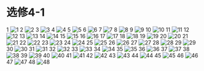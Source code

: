 # 选修4-1

1 
![1](../../book/人教版高中数学A版选修4-1/人教版高中数学A版选修4-1_1.png)
2 
![2](../../book/人教版高中数学A版选修4-1/人教版高中数学A版选修4-1_2.png)
3 
![3](../../book/人教版高中数学A版选修4-1/人教版高中数学A版选修4-1_3.png)
4 
![4](../../book/人教版高中数学A版选修4-1/人教版高中数学A版选修4-1_4.png)
5 
![5](../../book/人教版高中数学A版选修4-1/人教版高中数学A版选修4-1_5.png)
6 
![6](../../book/人教版高中数学A版选修4-1/人教版高中数学A版选修4-1_6.png)
7 
![7](../../book/人教版高中数学A版选修4-1/人教版高中数学A版选修4-1_7.png)
8 
![8](../../book/人教版高中数学A版选修4-1/人教版高中数学A版选修4-1_8.png)
9 
![9](../../book/人教版高中数学A版选修4-1/人教版高中数学A版选修4-1_9.png)
10 
![10](../../book/人教版高中数学A版选修4-1/人教版高中数学A版选修4-1_10.png)
11 
![11](../../book/人教版高中数学A版选修4-1/人教版高中数学A版选修4-1_11.png)
12 
![12](../../book/人教版高中数学A版选修4-1/人教版高中数学A版选修4-1_12.png)
13 
![13](../../book/人教版高中数学A版选修4-1/人教版高中数学A版选修4-1_13.png)
14 
![14](../../book/人教版高中数学A版选修4-1/人教版高中数学A版选修4-1_14.png)
15 
![15](../../book/人教版高中数学A版选修4-1/人教版高中数学A版选修4-1_15.png)
16 
![16](../../book/人教版高中数学A版选修4-1/人教版高中数学A版选修4-1_16.png)
17 
![17](../../book/人教版高中数学A版选修4-1/人教版高中数学A版选修4-1_17.png)
18 
![18](../../book/人教版高中数学A版选修4-1/人教版高中数学A版选修4-1_18.png)
19 
![19](../../book/人教版高中数学A版选修4-1/人教版高中数学A版选修4-1_19.png)
20 
![20](../../book/人教版高中数学A版选修4-1/人教版高中数学A版选修4-1_20.png)
21 
![21](../../book/人教版高中数学A版选修4-1/人教版高中数学A版选修4-1_21.png)
22 
![22](../../book/人教版高中数学A版选修4-1/人教版高中数学A版选修4-1_22.png)
23 
![23](../../book/人教版高中数学A版选修4-1/人教版高中数学A版选修4-1_23.png)
24 
![24](../../book/人教版高中数学A版选修4-1/人教版高中数学A版选修4-1_24.png)
25 
![25](../../book/人教版高中数学A版选修4-1/人教版高中数学A版选修4-1_25.png)
26 
![26](../../book/人教版高中数学A版选修4-1/人教版高中数学A版选修4-1_26.png)
27 
![27](../../book/人教版高中数学A版选修4-1/人教版高中数学A版选修4-1_27.png)
28 
![28](../../book/人教版高中数学A版选修4-1/人教版高中数学A版选修4-1_28.png)
29 
![29](../../book/人教版高中数学A版选修4-1/人教版高中数学A版选修4-1_29.png)
30 
![30](../../book/人教版高中数学A版选修4-1/人教版高中数学A版选修4-1_30.png)
31 
![31](../../book/人教版高中数学A版选修4-1/人教版高中数学A版选修4-1_31.png)
32 
![32](../../book/人教版高中数学A版选修4-1/人教版高中数学A版选修4-1_32.png)
33 
![33](../../book/人教版高中数学A版选修4-1/人教版高中数学A版选修4-1_33.png)
34 
![34](../../book/人教版高中数学A版选修4-1/人教版高中数学A版选修4-1_34.png)
35 
![35](../../book/人教版高中数学A版选修4-1/人教版高中数学A版选修4-1_35.png)
36 
![36](../../book/人教版高中数学A版选修4-1/人教版高中数学A版选修4-1_36.png)
37 
![37](../../book/人教版高中数学A版选修4-1/人教版高中数学A版选修4-1_37.png)
38 
![38](../../book/人教版高中数学A版选修4-1/人教版高中数学A版选修4-1_38.png)
39 
![39](../../book/人教版高中数学A版选修4-1/人教版高中数学A版选修4-1_39.png)
40 
![40](../../book/人教版高中数学A版选修4-1/人教版高中数学A版选修4-1_40.png)
41 
![41](../../book/人教版高中数学A版选修4-1/人教版高中数学A版选修4-1_41.png)
42 
![42](../../book/人教版高中数学A版选修4-1/人教版高中数学A版选修4-1_42.png)
43 
![43](../../book/人教版高中数学A版选修4-1/人教版高中数学A版选修4-1_43.png)
44 
![44](../../book/人教版高中数学A版选修4-1/人教版高中数学A版选修4-1_44.png)
45 
![45](../../book/人教版高中数学A版选修4-1/人教版高中数学A版选修4-1_45.png)
46 
![46](../../book/人教版高中数学A版选修4-1/人教版高中数学A版选修4-1_46.png)
47 
![47](../../book/人教版高中数学A版选修4-1/人教版高中数学A版选修4-1_47.png)
48 
![48](../../book/人教版高中数学A版选修4-1/人教版高中数学A版选修4-1_48.png)
